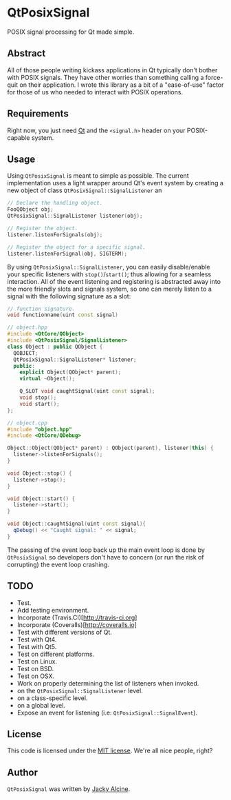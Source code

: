 # QtPosixSignal

POSIX signal processing for Qt made simple.

## Abstract

All of those people writing kickass applications in Qt typically don't bother 
with POSIX signals. They have other worries than something calling a force-quit 
on their application. I wrote this library as a bit of a "ease-of-use" factor 
for those of us who needed to interact with POSIX operations.

## Requirements

Right now, you just need [Qt](http://qt-project.org) and the
`<signal.h>` header on your POSIX-capable system.

## Usage

Using `QtPosixSignal` is meant to simple as possible. The current
implementation uses a light wrapper around Qt's event system by creating a new
object of class `QtPosixSignal::SignalListener` an

```c++
// Declare the handling object.
FooQObject obj;
QtPosixSignal::SignalListener listener(obj);

// Register the object.
listener.listenForSignals(obj);

// Register the object for a specific signal.
listener.listenForSignal(obj, SIGTERM);

```

By using `QtPosixSignal::SignalListener`, you can easily disable/enable your 
specific listeners with `stop()`/`start()`; thus allowing for a seamless 
interaction. All of the event listening and registering is abstracted away 
into the more friendly slots and signals system, so one can merely listen to 
a signal with the following signature as a slot:

```c++
// function signature.
void functionname(uint const signal)
```

```c++
// object.hpp
#include <QtCore/QObject>
#include <QtPosixSignal/SignalListener>
class Object : public QObject {
  QOBJECT;
  QtPosixSignal::SignalListener* listener;
  public:
    explicit Object(QObject* parent);
    virtual ~Object();

    Q_SLOT void caughtSignal(uint const signal);
    void stop();
    void start();
};

// object.cpp
#include "object.hpp"
#include <QtCore/QDebug>

Object::Object(QObject* parent) : QObject(parent), listener(this) {
  listener->listenForSignals();
}

void Object::stop() {
  listener->stop();
}

void Object::start() {
  listener->start();
}

void Object::caughtSignal(uint const signal){ 
  qDebug() << "Caught signal: " << signal;  
}
```

The passing of the event loop back up the main event loop is done by 
`QtPosixSignal` so developers don't have to concern (or run the risk of 
corrupting) the event loop crashing.

## TODO
 + Test.
  + Add testing environment.
   + Incorporate (Travis.CI)[http://travis-ci.org]
   + Incorporate (Coveralls)[http://coveralls.io]
  + Test with different versions of Qt.
   + Test with Qt4.
   + Test with Qt5.
  + Test on different platforms.
   + Test on Linux.
   + Test on BSD.
   + Test on OSX.
 + Work on properly determining the list of listeners when invoked.
  + on the `QtPosixSignal::SignalListener` level.
  + on a class-specific level.
  + on a global level.
 + Expose an event for listening (i.e: `QtPosixSignal::SignalEvent`).

## License
This code is licensed under the [MIT license](./LICENSE). We're all nice people, right?

## Author
`QtPosixSignal` was written by [Jacky Alcine](http://jalcine.me).
